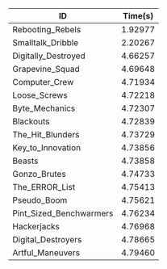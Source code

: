 |ID|Time(s)|
|-|-|
|Rebooting_Rebels|1.92977|
|Smalltalk_Dribble|2.20267|
|Digitally_Destroyed|4.66257|
|Grapevine_Squad|4.69648|
|Computer_Crew|4.71934|
|Loose_Screws|4.72218|
|Byte_Mechanics|4.72307|
|Blackouts|4.72839|
|The_Hit_Blunders|4.73729|
|Key_to_Innovation|4.73856|
|Beasts|4.73858|
|Gonzo_Brutes|4.74733|
|The_ERROR_List|4.75413|
|Pseudo_Boom|4.75621|
|Pint_Sized_Benchwarmers|4.76234|
|Hackerjacks|4.76968|
|Digital_Destroyers|4.78665|
|Artful_Maneuvers|4.79460|
